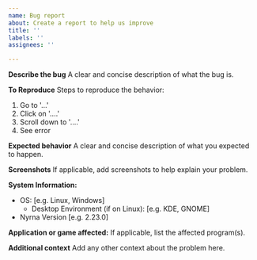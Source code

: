 ```yaml
---
name: Bug report
about: Create a report to help us improve
title: ''
labels: ''
assignees: ''

---
```


**Describe the bug**
A clear and concise description of what the bug is.

**To Reproduce**
Steps to reproduce the behavior:
1. Go to '...'
2. Click on '....'
3. Scroll down to '....'
4. See error

**Expected behavior**
A clear and concise description of what you expected to happen.

**Screenshots**
If applicable, add screenshots to help explain your problem.

**System Information:**
 - OS: [e.g. Linux, Windows]
    - Desktop Environment (if on Linux): [e.g. KDE, GNOME]
 - Nyrna Version [e.g. 2.23.0]

**Application or game affected:**
If applicable, list the affected program(s).

**Additional context**
Add any other context about the problem here.

